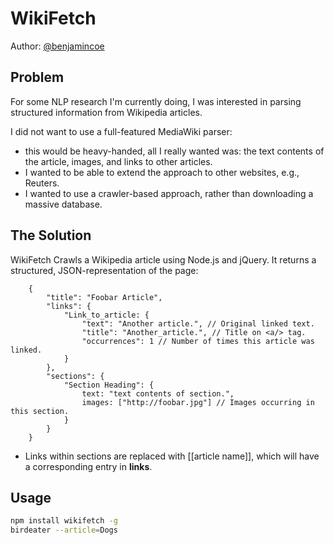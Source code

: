 WikiFetch
=========

Author: [@benjamincoe](https://twitter.com/#/benjamincoe)

Problem
-------

For some NLP research I'm currently doing, I was interested in parsing structured information from Wikipedia articles.

I did not want to use a full-featured MediaWiki parser:

* this would be heavy-handed, all I really wanted was: the text contents of the article, images, and links to other articles.
* I wanted to be able to extend the approach to other websites, e.g., Reuters.
* I wanted to use a crawler-based approach, rather than downloading a massive database.

The Solution
------------

WikiFetch Crawls a Wikipedia article using Node.js and jQuery. It returns a structured, JSON-representation of the page:

```javscript
	{
		"title": "Foobar Article",
		"links": {
			"Link_to_article: {
				"text": "Another article.", // Original linked text.
				"title": "Another_article.", // Title on <a/> tag.
				"occurrences": 1 // Number of times this article was linked.
			}
		},
		"sections": {
			"Section Heading": {
				text: "text contents of section.",
				images: ["http://foobar.jpg"] // Images occurring in this section.
			}
		}
	}
```

* Links within sections are replaced with [[article name]], which will have a corresponding entry in **links**.

Usage
-----

```bash
npm install wikifetch -g
birdeater --article=Dogs
```